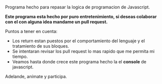 Programa hecho para repasar la logica de programacion de Javascript.

**Este programa esta hecho por puro entretenimiento, si deseas colaborar con el con alguna idea mandame un pull request.**

Puntos a tener en cuenta:

- Los return estan puestos por el comportamiento del lenguaje y el tratamiento de sus bloques.
- Se intentaran revisar los pull request lo mas rapido que me permita mi tiempo.
- Veamos hasta donde crece este programa hecho la el **console** de javascript.

Adelande, anímate y participa.